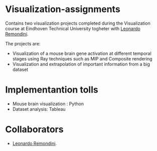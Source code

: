 # Visualization-assignments

Contains two visualization projects completed during the Visualization 
course at Eindhoven Technical University togheter with [Leonardo Remondini](https://github.com/leonardoremondini).

The projects are:
* Visualization of a mouse brain gene activation at different temporal stages using Ray techniques such as MIP and Composite rendering
* Visualization and extrapolation of important information from a big dataset

# Implementantion tolls
* Mouse brain visualization : Python
* Dataset analysis: Tableau

# Collaborators
- [Leonardo Remondini](https://github.com/leonardoremondini).
